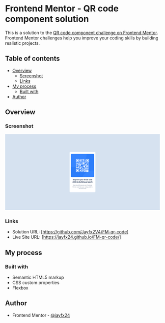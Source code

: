 # Frontend Mentor - QR code component solution

This is a solution to the [QR code component challenge on Frontend Mentor](https://www.frontendmentor.io/challenges/qr-code-component-iux_sIO_H). Frontend Mentor challenges help you improve your coding skills by building realistic projects. 

## Table of contents

- [Overview](#overview)
  - [Screenshot](#screenshot)
  - [Links](#links)
- [My process](#my-process)
  - [Built with](#built-with)
- [Author](#author)


## Overview

### Screenshot

![](./screenshot.png)


### Links

- Solution URL: [https://github.com/Jayfx2V4/FM-qr-code]
- Live Site URL: [https://jayfx24.github.io/FM-qr-code/]

## My process

### Built with

- Semantic HTML5 markup
- CSS custom properties
- Flexbox




## Author

- Frontend Mentor - [@jayfx24](https://www.frontendmentor.io/profile/Jayfx24)
